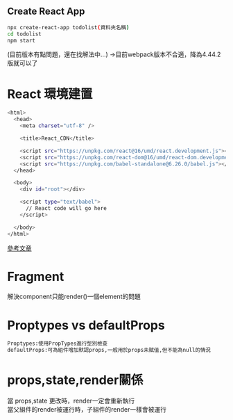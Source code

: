 <h2>Create React App</h2>

```bash
npx create-react-app todolist(資料夾名稱)
cd todolist
npm start
```
(目前版本有點問題，還在找解法中...)
->目前webpack版本不合適，降為4.44.2版就可以了

<h1>React 環境建置</h1>

```bash
<html>
  <head>
    <meta charset="utf-8" />

    <title>React_CDN</title>

    <script src="https://unpkg.com/react@16/umd/react.development.js"></script>
    <script src="https://unpkg.com/react-dom@16/umd/react-dom.development.js"></script>
    <script src="https://unpkg.com/babel-standalone@6.26.0/babel.js"></script>
  </head>

  <body>
    <div id="root"></div>

    <script type="text/babel">
      // React code will go here
    </script>

  </body>
</html>
```

[參考文章](https://askie.today/react-setting-cdn-and-creatreactapp/)

<h1>Fragment</h1>
解決component只能render()一個element的問題

<h1>Proptypes vs defaultProps</h1>

```bash
Proptypes:使用PropTypes進行型別檢查
defaultProps:可為組件增加默認props,一般用於props未賦值,但不能為null的情況
```

<h1>props,state,render關係</h1>

當 props,state 更改時，render一定會重新執行<br>
當父組件的render被運行時，子組件的render一樣會被運行

